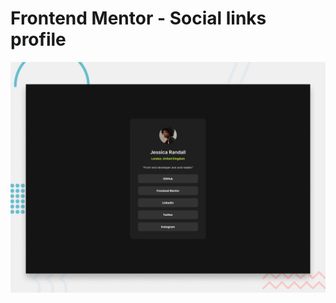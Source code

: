 # Frontend Mentor - Social links profile

![Design preview for the Social links profile coding challenge](./design/desktop-preview.jpg)

## 